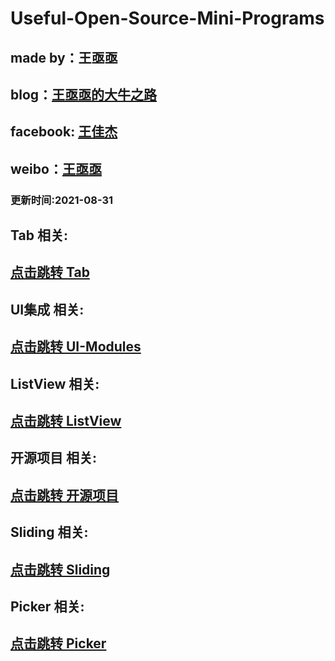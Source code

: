 # Useful-Open-Source-Mini-Programs

## made by：王亟亟<br>
## blog：[王亟亟的大牛之路](http://blog.csdn.net/ddwhan0123) <br>
## facebook: [王佳杰](https://www.facebook.com/ddwhan0123)<br>
## weibo：[王亟亟](http://weibo.com/u/5298245888) <br>

### 更新时间:2021-08-31<br>


##  Tab 相关:<br>
## [点击跳转 Tab](https://github.com/ddwhan0123/Useful-Open-Source-Mini-Programs/blob/master/Tab.md)

##  UI集成 相关:<br>
## [点击跳转 UI-Modules](https://github.com/ddwhan0123/Useful-Open-Source-Mini-Programs/blob/master/UI-Modules.md)

##  ListView 相关:<br>
## [点击跳转 ListView](https://github.com/ddwhan0123/Useful-Open-Source-Mini-Programs/blob/master/ListView.md)

##  开源项目 相关:<br>
## [点击跳转 开源项目](https://github.com/ddwhan0123/Useful-Open-Source-Mini-Programs/blob/master/Open-Source-Project.md)


##  Sliding 相关:<br>
## [点击跳转 Sliding](https://github.com/ddwhan0123/Useful-Open-Source-Mini-Programs/blob/master/Sliding.md)

##  Picker 相关:<br>
## [点击跳转 Picker](https://github.com/ddwhan0123/Useful-Open-Source-Mini-Programs/blob/master/Picker.md)
